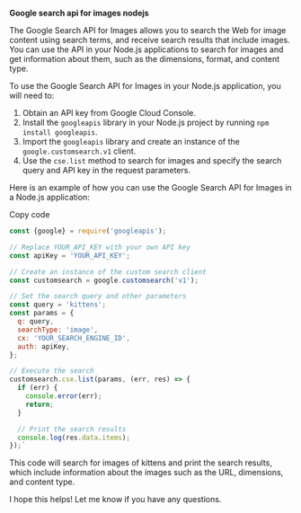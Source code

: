 
**Google search api for images nodejs**

The Google Search API for Images allows you to search the Web for image content using search terms, and receive search results that include images. You can use the API in your Node.js applications to search for images and get information about them, such as the dimensions, format, and content type.

To use the Google Search API for Images in your Node.js application, you will need to:

1.  Obtain an API key from Google Cloud Console.
2.  Install the `googleapis` library in your Node.js project by running `npm install googleapis`.
3.  Import the `googleapis` library and create an instance of the `google.customsearch.v1` client.
4.  Use the `cse.list` method to search for images and specify the search query and API key in the request parameters.

Here is an example of how you can use the Google Search API for Images in a Node.js application:

Copy code

```js
const {google} = require('googleapis');

// Replace YOUR_API_KEY with your own API key
const apiKey = 'YOUR_API_KEY';

// Create an instance of the custom search client
const customsearch = google.customsearch('v1');

// Set the search query and other parameters
const query = 'kittens';
const params = {
  q: query,
  searchType: 'image',
  cx: 'YOUR_SEARCH_ENGINE_ID',
  auth: apiKey,
};

// Execute the search
customsearch.cse.list(params, (err, res) => {
  if (err) {
    console.error(err);
    return;
  }

  // Print the search results
  console.log(res.data.items);
});` 
```
This code will search for images of kittens and print the search results, which include information about the images such as the URL, dimensions, and content type.

I hope this helps! Let me know if you have any questions.